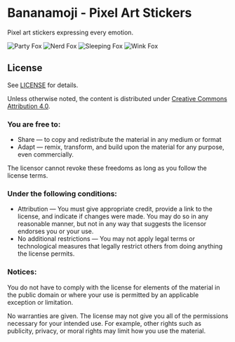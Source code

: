 # Bananamoji - Pixel Art Stickers

Pixel art stickers expressing every emotion.

![Party Fox](public/img/fox/resized-320px/fox_party.png)
![Nerd Fox](public/img/fox/resized-320px/fox_nerd.png)
![Sleeping Fox](public/img/fox/resized-320px/fox_sleeping.png)
![Wink Fox](public/img/fox/resized-320px/fox_stuck_out_tongue_winking_eye.png)

## License

See [LICENSE](LICENSE) for details.

Unless otherwise noted, the content is distributed under [Creative Commons
Attribution 4.0](https://creativecommons.org/licenses/by/4.0/).

### You are free to:

* Share — to copy and redistribute the material in any medium or format
* Adapt — remix, transform, and build upon the material for any purpose, even
  commercially.

The licensor cannot revoke these freedoms as long as you follow the license terms.

### Under the following conditions:

* Attribution — You must give appropriate credit, provide a link to the
  license, and indicate if changes were made. You may do so in any reasonable
  manner, but not in any way that suggests the licensor endorses you or your
  use.
* No additional restrictions — You may not apply legal terms or technological
  measures that legally restrict others from doing anything the license
  permits.

### Notices:

You do not have to comply with the license for elements of the material in
the public domain or where your use is permitted by an applicable exception
or limitation.

No warranties are given. The license may not give you all of the permissions
necessary for your intended use. For example, other rights such as publicity,
privacy, or moral rights may limit how you use the material.

